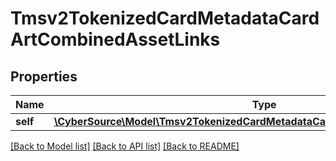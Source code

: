# Tmsv2TokenizedCardMetadataCardArtCombinedAssetLinks

## Properties
Name | Type | Description | Notes
------------ | ------------- | ------------- | -------------
**self** | [**\CyberSource\Model\Tmsv2TokenizedCardMetadataCardArtCombinedAssetLinksSelf**](Tmsv2TokenizedCardMetadataCardArtCombinedAssetLinksSelf.md) |  | [optional] 

[[Back to Model list]](../README.md#documentation-for-models) [[Back to API list]](../README.md#documentation-for-api-endpoints) [[Back to README]](../README.md)


